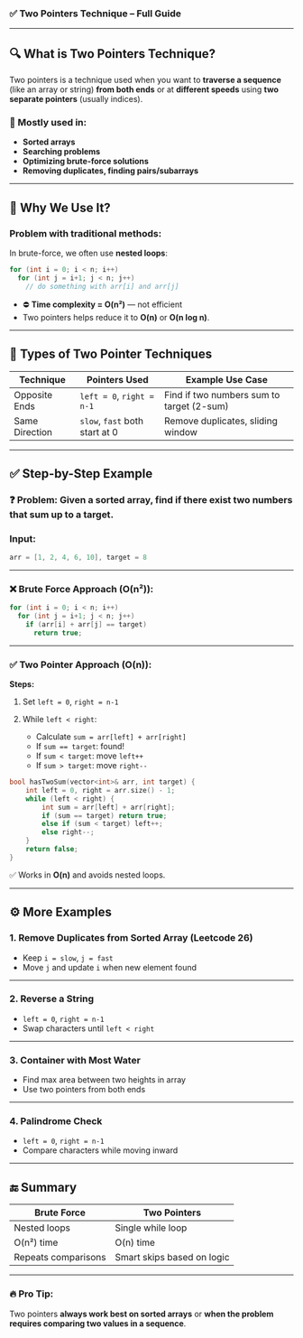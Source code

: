 ### ✅ **Two Pointers Technique – Full Guide**

---

## 🔍 **What is Two Pointers Technique?**

Two pointers is a technique used when you want to **traverse a sequence** (like an array or string) **from both ends** or at **different speeds** using **two separate pointers** (usually indices).

### 📌 Mostly used in:

* **Sorted arrays**
* **Searching problems**
* **Optimizing brute-force solutions**
* **Removing duplicates, finding pairs/subarrays**

---

## 🧠 **Why We Use It?**

### Problem with traditional methods:

In brute-force, we often use **nested loops**:

```cpp
for (int i = 0; i < n; i++)
  for (int j = i+1; j < n; j++)
    // do something with arr[i] and arr[j]
```

* ⛔ **Time complexity = O(n²)** — not efficient
* Two pointers helps reduce it to **O(n)** or **O(n log n)**.

---

## 🏁 Types of Two Pointer Techniques

| Technique      | Pointers Used                  | Example Use Case                          |
| -------------- | ------------------------------ | ----------------------------------------- |
| Opposite Ends  | `left = 0`, `right = n-1`      | Find if two numbers sum to target (2-sum) |
| Same Direction | `slow`, `fast` both start at 0 | Remove duplicates, sliding window         |

---

## ✅ **Step-by-Step Example**

### ❓ Problem: Given a **sorted array**, find if there exist **two numbers that sum up to a target**.

### Input:

```cpp
arr = [1, 2, 4, 6, 10], target = 8
```

---

### ❌ Brute Force Approach (O(n²)):

```cpp
for (int i = 0; i < n; i++)
  for (int j = i+1; j < n; j++)
    if (arr[i] + arr[j] == target)
      return true;
```

---

### ✅ Two Pointer Approach (O(n)):

**Steps:**

1. Set `left = 0`, `right = n-1`
2. While `left < right`:

   * Calculate `sum = arr[left] + arr[right]`
   * If `sum == target`: found!
   * If `sum < target`: move `left++`
   * If `sum > target`: move `right--`

```cpp
bool hasTwoSum(vector<int>& arr, int target) {
    int left = 0, right = arr.size() - 1;
    while (left < right) {
        int sum = arr[left] + arr[right];
        if (sum == target) return true;
        else if (sum < target) left++;
        else right--;
    }
    return false;
}
```

✅ Works in **O(n)** and avoids nested loops.

---

## ⚙️ More Examples

### 1. **Remove Duplicates from Sorted Array** (Leetcode 26)

* Keep `i = slow`, `j = fast`
* Move `j` and update `i` when new element found

---

### 2. **Reverse a String**

* `left = 0`, `right = n-1`
* Swap characters until `left < right`

---

### 3. **Container with Most Water**

* Find max area between two heights in array
* Use two pointers from both ends

---

### 4. **Palindrome Check**

* `left = 0`, `right = n-1`
* Compare characters while moving inward

---

## 🔚 Summary

| Brute Force         | Two Pointers               |
| ------------------- | -------------------------- |
| Nested loops        | Single while loop          |
| O(n²) time          | O(n) time                  |
| Repeats comparisons | Smart skips based on logic |

---

### 🔥 Pro Tip:

Two pointers **always work best on sorted arrays** or **when the problem requires comparing two values in a sequence**.

